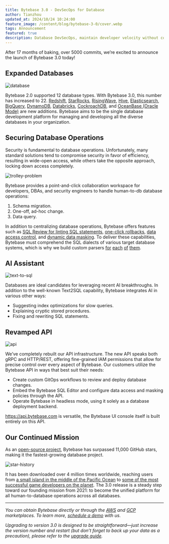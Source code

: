 ```yaml
---
title: Bytebase 3.0 - DevSecOps for Database
author: Tianzhou
updated_at: 2024/10/24 10:24:00
feature_image: /content/blog/bytebase-3-0/cover.webp
tags: Announcement
featured: true
description: Database DevSecOps, maintain developer velocity without compromising data security
---
```


After 17 months of baking, over 5000 commits, we’re excited to announce the launch of Bytebase 3.0 today!

## Expanded Databases

![database](/content/blog/bytebase-3-0/database.webp)

Bytebase 2.0 supported 12 database types. With Bytebase 3.0, this number has increased to 22. [Redshift](https://aws.amazon.com/redshift/), [StarRocks](https://starrocks.com/), [RisingWave](https://risingwave.com/), [Hive](https://hive.apache.org/), [Elasticsearch](https://www.elastic.co/elasticsearch), [BigQuery](https://cloud.google.com/bigquery), [DynamoDB](https://aws.amazon.com/dynamodb/), [Databricks](https://www.databricks.com/), [CockroachDB](https://www.cockroachlabs.com/), and [OceanBase (Oracle Mode)](https://en.oceanbase.com/) are new additions. Bytebase aims to be the single database development platform for managing and developing all the diverse databases in your organization.

## Securing Database Operations

Security is fundamental to database operations. Unfortunately, many standard solutions tend to compromise security in favor of efficiency, resulting in wide-open access, while others take the opposite approach, locking down access completely.

![trolley-problem](/content/blog/bytebase-3-0/trolley-problem.webp)

Bytebase provides a point-and-click collaboration workspace for developers, DBAs, and security engineers to handle human-to-db database operations:

1. Schema migration.
1. One-off, ad-hoc change.
1. Data query.

In addition to centralizing database operations, Bytebase offers features such as [SQL Review for linting SQL statements](https://docs.bytebase.com/sql-review/overview/), [one-click rollbacks](https://docs.bytebase.com/change-database/rollback-data-changes/), [data access control](https://docs.bytebase.com/security/database-permission/overview/), and [dynamic data masking](https://docs.bytebase.com/security/data-masking/overview/). To deliver these capabilities, Bytebase must comprehend the SQL dialects of various target database systems, which is why we build custom parsers [for](https://github.com/bytebase/mysql-parser) [each](https://github.com/bytebase/postgresql-parser) [of](https://github.com/bytebase/plsql-parser) [them](https://github.com/bytebase/tsql-parser).

## AI Assistant

![text-to-sql](/content/blog/bytebase-3-0/text-to-sql.webp)

Databases are ideal candidates for leveraging recent AI breakthroughs. In addition to the well-known Text2SQL capability, Bytebase integrates AI in various other ways:

- Suggesting index optimizations for slow queries.
- Explaining cryptic stored procedures.
- Fixing and rewriting SQL statements.

## Revamped API

![api](/content/blog/bytebase-3-0/api.webp)

We’ve completely rebuilt our API infrastructure. The new API speaks both gRPC and HTTP/REST, offering fine-grained IAM permissions that allow for precise control over every aspect of Bytebase. Our customers utilize the Bytebase API in ways that best suit their needs:

- Create custom GitOps workflows to review and deploy database changes.
- Embed the Bytebase SQL Editor and configure data access and masking policies through the API.
- Operate Bytebase in headless mode, using it solely as a database deployment backend.

https://api.bytebase.com is versatile, the Bytebase UI console itself is built entirely on this API.

## Our Continued Mission

As an [open-source project](https://github.com/bytebase/bytebase), Bytebase has surpassed 11,000 GitHub stars, making it the fastest-growing database project.

![star-history](/content/blog/bytebase-3-0/star-history.webp)

It has been downloaded over 4 million times worldwide, reaching users from [a small island in the middle of the Pacific Ocean](https://www.google.com/maps/place/French+Polynesia) to [some of the most successful game developers on the planet](https://www.mihoyo.com/). The 3.0 release is a steady step toward our founding mission from 2021: to become the unified platform for all human-to-database operations across all databases.

---

_You can obtain Bytebase directly or through the [AWS](https://aws.amazon.com/marketplace/seller-profile?id=seller-mqp4ph2m6bzzc) and [GCP](https://console.cloud.google.com/marketplace/product/bytebase-public/bytebase) marketplaces. To learn more, [schedule a demo](/request-demo/) with us._

_Upgrading to version 3.0 is designed to be straightforward—just increase the version number and restart (but don’t forget to back up your data as a precaution), please refer to the [upgrade guide](https://docs.bytebase.com/get-started/upgrade/)._
